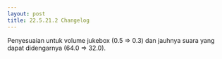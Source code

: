 ```yaml
---
layout: post
title: 22.5.21.2 Changelog
---
```

Penyesuaian untuk volume jukebox (0.5 => 0.3) dan jauhnya suara yang dapat didengarnya (64.0 => 32.0).
